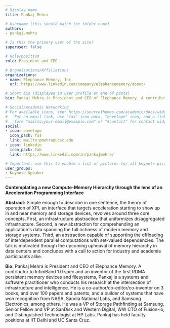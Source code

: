 ```yaml
---
# Display name
title: Pankaj Mehra	

# Username (this should match the folder name)
authors:
- pankaj.mehra

# Is this the primary user of the site?
superuser: false

# Role/position
role: President and CEO

# Organizations/Affiliations
organizations: 
- name: Elephance Memory, Inc.
  url: https://www.linkedin.com/company/elephancememory/about/

# Short bio (displayed in user profile at end of posts)
bio: Pankaj Mehra is President and CEO of Elephance Memory. A contributor to InfiniBand 1.0 spec and an inventor of the first RDMA persistent memory devices and filesystems, Pankaj is a systems and software practitioner who conducts his research at the intersection of infrastructure and intelligence. He is a co-author/co-editor/co-inventor on 3 books, and over 100 papers and patents, and a builder of systems that have won recognition from NASA, Sandia National Labs, and Samsung Electronics, among others. He was a VP of Storage Pathfinding at Samsung, Senior Fellow and VP at SanDisk and Western Digital, WW CTO of Fusion-io, and Distinguished Technologist at HP Labs. Pankaj has held faculty positions at IIT Delhi and UC Santa Cruz.

# Social/Academic Networking
# For available icons, see: https://sourcethemes.com/academic/docs/widgets/#icons
#   For an email link, use "fas" icon pack, "envelope" icon, and a link in the
#   form "mailto:your-email@example.com" or "#contact" for contact widget.
social:
- icon: envelope
  icon_pack: fas
  link: mailto:pmehra@ucsc.edu
- icon: linkedin
  icon_pack: fab
  link: https://www.linkedin.com/in/pankajmehra/

# Important: use this to enable a list of pictures for all keynote pictures on the keynote speaker page.
user_groups:
- Keynote Speaker
---
```

**Contemplating a new Compute-Memory Hierarchy through the lens of an Acceleration Programming Interface**

**Abstract:** Simple enough to describe in one sentence, the theory of operation of XPI, an interface that targets acceleration starting to show up in and near memory and storage devices, revolves around three core concepts. First, an infrastructure abstraction that uniformizes disaggregated infrastructure. Second, a new abstraction for comprehending an application's data spanning the full richness of modern memory and storage systems. Third, an abstraction capable of supporting the offloading of interdependent parallel computations with set-valued dependencies. The talk is motivated through the upcoming upheaval of memory hierarchy in data centers and concludes with a call to action for industry and academia participants alike. 

**Bio:** Pankaj Mehra is President and CEO of Elephance Memory. A contributor to InfiniBand 1.0 spec and an inventor of the first RDMA persistent memory devices and filesystems, Pankaj is a systems and software practitioner who conducts his research at the intersection of infrastructure and intelligence. He is a co-author/co-editor/co-inventor on 3 books, and over 100 papers and patents, and a builder of systems that have won recognition from NASA, Sandia National Labs, and Samsung Electronics, among others. He was a VP of Storage Pathfinding at Samsung, Senior Fellow and VP at SanDisk and Western Digital, WW CTO of Fusion-io, and Distinguished Technologist at HP Labs. Pankaj has held faculty positions at IIT Delhi and UC Santa Cruz.